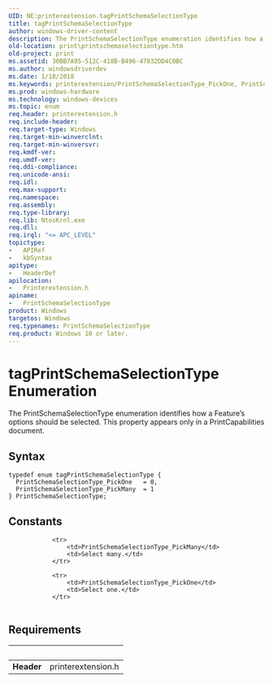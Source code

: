 ```yaml
---
UID: NE:printerextension.tagPrintSchemaSelectionType
title: tagPrintSchemaSelectionType
author: windows-driver-content
description: The PrintSchemaSelectionType enumeration identifies how a Feature’s options should be selected. This property appears only in a PrintCapabilities document.
old-location: print\printschemaselectiontype.htm
old-project: print
ms.assetid: 30BB7A95-512C-418B-B496-47832DD4C0BC
ms.author: windowsdriverdev
ms.date: 1/18/2018
ms.keywords: printerextension/PrintSchemaSelectionType_PickOne, PrintSchemaSelectionType_PickMany, tagPrintSchemaSelectionType, PrintSchemaSelectionType_PickOne, print.printschemaselectiontype, PrintSchemaSelectionType, printerextension/PrintSchemaSelectionType_PickMany, printerextension/PrintSchemaSelectionType, PrintSchemaSelectionType enumeration [Print Devices]
ms.prod: windows-hardware
ms.technology: windows-devices
ms.topic: enum
req.header: printerextension.h
req.include-header: 
req.target-type: Windows
req.target-min-winverclnt: 
req.target-min-winversvr: 
req.kmdf-ver: 
req.umdf-ver: 
req.ddi-compliance: 
req.unicode-ansi: 
req.idl: 
req.max-support: 
req.namespace: 
req.assembly: 
req.type-library: 
req.lib: NtosKrnl.exe
req.dll: 
req.irql: "<= APC_LEVEL"
topictype:
-	APIRef
-	kbSyntax
apitype:
-	HeaderDef
apilocation:
-	Printerextension.h
apiname:
-	PrintSchemaSelectionType
product: Windows
targetos: Windows
req.typenames: PrintSchemaSelectionType
req.product: Windows 10 or later.
---
```


# tagPrintSchemaSelectionType Enumeration
The PrintSchemaSelectionType enumeration identifies how a Feature’s options should be selected. This property appears only in a PrintCapabilities document.

## Syntax
````
typedef enum tagPrintSchemaSelectionType { 
  PrintSchemaSelectionType_PickOne   = 0,
  PrintSchemaSelectionType_PickMany  = 1
} PrintSchemaSelectionType;
````

## Constants

<table>
            
                <tr>
                    <td>PrintSchemaSelectionType_PickMany</td>
                    <td>Select many.</td>
                </tr>
            
                <tr>
                    <td>PrintSchemaSelectionType_PickOne</td>
                    <td>Select one.</td>
                </tr>
</table>


## Requirements
| &nbsp; | &nbsp; |
| ---- |:---- |
| **Header** | printerextension.h |
